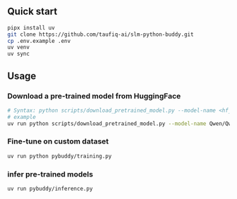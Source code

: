 ## Quick start

```sh
pipx install uv
git clone https://github.com/taufiq-ai/slm-python-buddy.git
cp .env.example .env
uv venv
uv sync
```

## Usage
### Download a pre-trained model from HuggingFace
```bash
# Syntax: python scripts/download_pretrained_model.py --model-name <hf_model_name> --model-dir <dir_to_save_model> --device <device>
# example
uv run python scripts/download_pretrained_model.py --model-name Qwen/Qwen2.5-Coder-1.5B-Instruct --model-dir model --device auto
```

### Fine-tune on custom dataset
```bash
uv run python pybuddy/training.py
```

### infer pre-trained models
```bash
uv run pybuddy/inference.py
```
